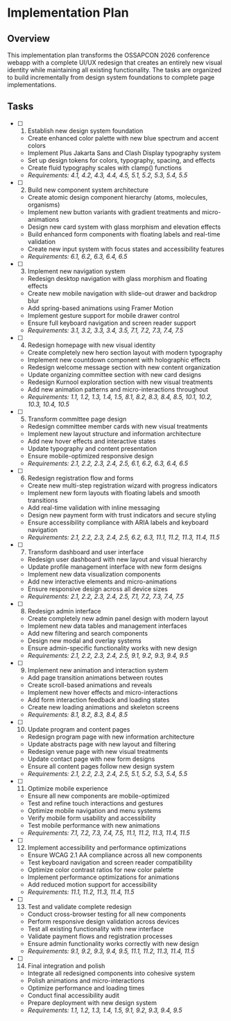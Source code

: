 # Implementation Plan

## Overview
This implementation plan transforms the OSSAPCON 2026 conference webapp with a complete UI/UX redesign that creates an entirely new visual identity while maintaining all existing functionality. The tasks are organized to build incrementally from design system foundations to complete page implementations.

## Tasks

- [ ] 1. Establish new design system foundation
  - Create enhanced color palette with new blue spectrum and accent colors
  - Implement Plus Jakarta Sans and Clash Display typography system
  - Set up design tokens for colors, typography, spacing, and effects
  - Create fluid typography scales with clamp() functions
  - _Requirements: 4.1, 4.2, 4.3, 4.4, 4.5, 5.1, 5.2, 5.3, 5.4, 5.5_

- [ ] 2. Build new component system architecture
  - Create atomic design component hierarchy (atoms, molecules, organisms)
  - Implement new button variants with gradient treatments and micro-animations
  - Design new card system with glass morphism and elevation effects
  - Build enhanced form components with floating labels and real-time validation
  - Create new input system with focus states and accessibility features
  - _Requirements: 6.1, 6.2, 6.3, 6.4, 6.5_

- [ ] 3. Implement new navigation system
  - Redesign desktop navigation with glass morphism and floating effects
  - Create new mobile navigation with slide-out drawer and backdrop blur
  - Add spring-based animations using Framer Motion
  - Implement gesture support for mobile drawer control
  - Ensure full keyboard navigation and screen reader support
  - _Requirements: 3.1, 3.2, 3.3, 3.4, 3.5, 7.1, 7.2, 7.3, 7.4, 7.5_

- [ ] 4. Redesign homepage with new visual identity
  - Create completely new hero section layout with modern typography
  - Implement new countdown component with holographic effects
  - Redesign welcome message section with new content organization
  - Update organizing committee section with new card designs
  - Redesign Kurnool exploration section with new visual treatments
  - Add new animation patterns and micro-interactions throughout
  - _Requirements: 1.1, 1.2, 1.3, 1.4, 1.5, 8.1, 8.2, 8.3, 8.4, 8.5, 10.1, 10.2, 10.3, 10.4, 10.5_

- [ ] 5. Transform committee page design
  - Redesign committee member cards with new visual treatments
  - Implement new layout structure and information architecture
  - Add new hover effects and interactive states
  - Update typography and content presentation
  - Ensure mobile-optimized responsive design
  - _Requirements: 2.1, 2.2, 2.3, 2.4, 2.5, 6.1, 6.2, 6.3, 6.4, 6.5_

- [ ] 6. Redesign registration flow and forms
  - Create new multi-step registration wizard with progress indicators
  - Implement new form layouts with floating labels and smooth transitions
  - Add real-time validation with inline messaging
  - Design new payment form with trust indicators and secure styling
  - Ensure accessibility compliance with ARIA labels and keyboard navigation
  - _Requirements: 2.1, 2.2, 2.3, 2.4, 2.5, 6.2, 6.3, 11.1, 11.2, 11.3, 11.4, 11.5_

- [ ] 7. Transform dashboard and user interface
  - Redesign user dashboard with new layout and visual hierarchy
  - Update profile management interface with new form designs
  - Implement new data visualization components
  - Add new interactive elements and micro-animations
  - Ensure responsive design across all device sizes
  - _Requirements: 2.1, 2.2, 2.3, 2.4, 2.5, 7.1, 7.2, 7.3, 7.4, 7.5_

- [ ] 8. Redesign admin interface
  - Create completely new admin panel design with modern layout
  - Implement new data tables and management interfaces
  - Add new filtering and search components
  - Design new modal and overlay systems
  - Ensure admin-specific functionality works with new design
  - _Requirements: 2.1, 2.2, 2.3, 2.4, 2.5, 9.1, 9.2, 9.3, 9.4, 9.5_

- [ ] 9. Implement new animation and interaction system
  - Add page transition animations between routes
  - Create scroll-based animations and reveals
  - Implement new hover effects and micro-interactions
  - Add form interaction feedback and loading states
  - Create new loading animations and skeleton screens
  - _Requirements: 8.1, 8.2, 8.3, 8.4, 8.5_

- [ ] 10. Update program and content pages
  - Redesign program page with new information architecture
  - Update abstracts page with new layout and filtering
  - Redesign venue page with new visual treatments
  - Update contact page with new form designs
  - Ensure all content pages follow new design system
  - _Requirements: 2.1, 2.2, 2.3, 2.4, 2.5, 5.1, 5.2, 5.3, 5.4, 5.5_

- [ ] 11. Optimize mobile experience
  - Ensure all new components are mobile-optimized
  - Test and refine touch interactions and gestures
  - Optimize mobile navigation and menu systems
  - Verify mobile form usability and accessibility
  - Test mobile performance with new animations
  - _Requirements: 7.1, 7.2, 7.3, 7.4, 7.5, 11.1, 11.2, 11.3, 11.4, 11.5_

- [ ] 12. Implement accessibility and performance optimizations
  - Ensure WCAG 2.1 AA compliance across all new components
  - Test keyboard navigation and screen reader compatibility
  - Optimize color contrast ratios for new color palette
  - Implement performance optimizations for animations
  - Add reduced motion support for accessibility
  - _Requirements: 11.1, 11.2, 11.3, 11.4, 11.5_

- [ ] 13. Test and validate complete redesign
  - Conduct cross-browser testing for all new components
  - Perform responsive design validation across devices
  - Test all existing functionality with new interface
  - Validate payment flows and registration processes
  - Ensure admin functionality works correctly with new design
  - _Requirements: 9.1, 9.2, 9.3, 9.4, 9.5, 11.1, 11.2, 11.3, 11.4, 11.5_

- [ ] 14. Final integration and polish
  - Integrate all redesigned components into cohesive system
  - Polish animations and micro-interactions
  - Optimize performance and loading times
  - Conduct final accessibility audit
  - Prepare deployment with new design system
  - _Requirements: 1.1, 1.2, 1.3, 1.4, 1.5, 9.1, 9.2, 9.3, 9.4, 9.5_
